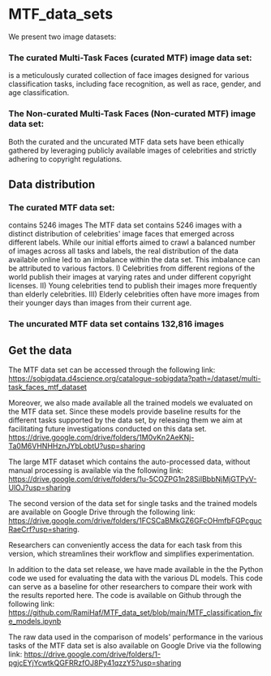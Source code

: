 # MTF_data_sets
We present two image datasets:
### The curated Multi-Task Faces (curated MTF) image data set:
is a meticulously curated collection of face images designed for various classification tasks, including face recognition, as well as race, gender, and age
classification. 
### The Non-curated Multi-Task Faces (Non-curated MTF) image data set:

Both the curated and the uncurated MTF data sets have been ethically gathered by leveraging publicly available images of celebrities and strictly adhering to copyright regulations.
## Data distribution
### The curated MTF data set:
contains 5246 images
The MTF data set contains 5246 images with a distinct distribution of celebrities' image faces that emerged across different labels. While our initial efforts aimed to crawl a balanced number of images across all tasks and labels, the real distribution of the data available online led to an imbalance within the data set. This imbalance can be attributed to various factors. I) Celebrities from different regions of the world publish their images at varying rates and under different copyright licenses. II) Young celebrities tend to publish their images more frequently than elderly celebrities. III) Elderly celebrities often have more images from their younger days than images from their current age.

### The uncurated MTF data set contains 132,816 images






## Get the data
The MTF data set can be accessed through the following link:
https://sobigdata.d4science.org/catalogue-sobigdata?path=/dataset/multi-task_faces_mtf_dataset

Moreover, we also made available all the trained models we evaluated on the MTF data set. Since these models provide baseline results for the different tasks supported by the data set, by releasing them we aim at facilitating future investigations conducted on this data set.
https://drive.google.com/drive/folders/1M0vKn2AeKNj-Ta0M6VHNHHznJYbLobtU?usp=sharing


The large MTF dataset which contains the auto-processed data, without manual processing is available via the following link: https://drive.google.com/drive/folders/1u-5COZPG1n28SiIBbbNjMjGTPyV-UlOJ?usp=sharing


The second version of the data set for single tasks and the trained models are available on Google Drive through the following link: 
https://drive.google.com/drive/folders/1FCSCaBMkGZ6GFcOHmfbFGPcgucRaeCrf?usp=sharing.

Researchers can conveniently access the data for each task from this version, which streamlines their workflow and simplifies experimentation.

In addition to the data set release, we have made available in the the Python code we used for evaluating the data with the various DL models. This code can serve as a baseline for other researchers to compare their work with the results reported here. The code is available on Github through the following link: 
https://github.com/RamiHaf/MTF_data_set/blob/main/MTF_classification_five_models.ipynb

The raw data used in the comparison of models' performance in the various tasks of the MTF data set is also available on Google Drive via the following link: https://drive.google.com/drive/folders/1-pgjcEYjYcwtkQGFRRzfOJ8Py41qzzY5?usp=sharing
